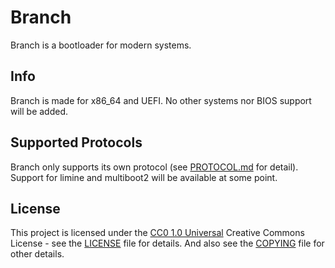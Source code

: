 # Branch

Branch is a bootloader for modern systems. 

## Info

Branch is made for x86_64 and UEFI. No other systems nor BIOS support will be added.

## Supported Protocols

Branch only supports its own protocol (see [PROTOCOL.md](PROTOCOL.md) for detail). Support for limine and multiboot2 will be available at some point. 

## License

This project is licensed under the [CC0 1.0 Universal](LICENSE) Creative Commons License - see the [LICENSE](LICENSE) file for details. And also see the [COPYING](COPYING) file for other details.